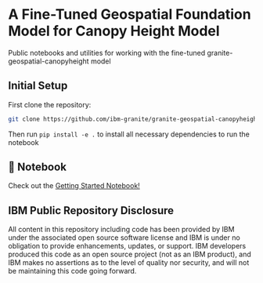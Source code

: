 # A Fine-Tuned Geospatial Foundation Model for Canopy Height Model

Public notebooks and utilities for working with the fine-tuned granite-geospatial-canopyheight model

## Initial Setup

First clone the repository:

```sh
git clone https://github.com/ibm-granite/granite-geospatial-canopyheight.git
```

Then run `pip install -e .` to install all necessary dependencies to run the notebook

## 📕 Notebook

Check out the [Getting Started Notebook!](https://github.com/ibm-granite/granite-geospatial-canopyheight/blob/main/notebooks/canopyheight_getting_started.ipynb)

## IBM Public Repository Disclosure

All content in this repository including code has been provided by IBM under the associated open source software license and IBM is under no obligation to provide enhancements, updates, or support. IBM developers produced this code as an open source project (not as an IBM product), and IBM makes no assertions as to the level of quality nor security, and will not be maintaining this code going forward.
